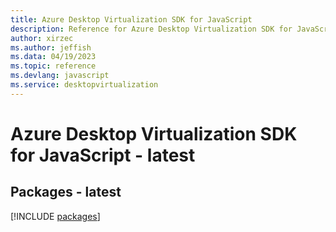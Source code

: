 ```yaml
---
title: Azure Desktop Virtualization SDK for JavaScript
description: Reference for Azure Desktop Virtualization SDK for JavaScript
author: xirzec
ms.author: jeffish
ms.data: 04/19/2023
ms.topic: reference
ms.devlang: javascript
ms.service: desktopvirtualization
---
```

# Azure Desktop Virtualization SDK for JavaScript - latest
## Packages - latest
[!INCLUDE [packages](desktop-virtualization-index.md)]